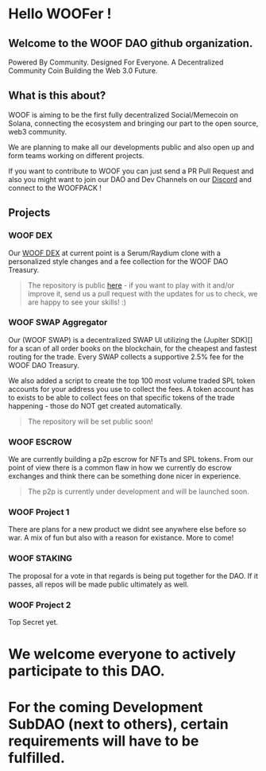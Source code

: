 # Hello WOOFer !

## Welcome to the WOOF DAO github organization. 

Powered By Community. Designed For ‍Everyone.
A Decentralized Community Coin Building the Web 3.0 Future.


## What is this about?

WOOF is aiming to be the first fully decentralized Social/Memecoin on Solana, connecting the ecosystem and bringing our part to the open source, web3 community. 

We are planning to make all our developments public and also open up and form teams working on different projects.

If you want to contribute to WOOF you can just send a PR Pull Request and also you might want to join our DAO and Dev Channels on our [Discord](https://discord.gg/woofsolana) and connect to the WOOFPACK !


## Projects

### WOOF DEX

Our [WOOF DEX](https://dex.woofsolana.io) at current point is a Serum/Raydium clone with a personalized style changes and a fee collection for the WOOF DAO Treasury. 

> The repository is public [here](https://github.com/WoofSolana/woof-dex)  - if you want to play with it and/or improve it, send us a pull request with the updates for us to check, we are happy to see your skills! :)


### WOOF SWAP Aggregator

Our (WOOF SWAP) is a decentralized SWAP UI utilizing the (Jupiter SDK)[] for a scan of all order books on the blockchain, for the cheapest and fastest routing for the trade. 
Every SWAP collects a supportive 2.5% fee for the WOOF DAO Treasury.

We also added a script to create the top 100 most volume traded SPL token accounts for your address you use to collect the fees. 
A token account has to exists to be able to collect fees on that specific tokens of the trade happening - those do NOT get created automatically.

> The repository will be set public soon!

### WOOF ESCROW

We are currently building a p2p escrow for NFTs and SPL tokens. 
From our point of view there is a common flaw in how we currently do escrow exchanges and think there can be something done nicer in experience. 

> The p2p is currently under development and will be launched soon. 


### WOOF Project 1

There are plans for a new product we didnt see anywhere else before so war. A mix of fun but also with a reason for existance. More to come!

### WOOF STAKING

The proposal for a vote in that regards is being put together for the DAO. 
If it passes, all repos will be made public ultimately as well.

### WOOF Project 2

Top Secret yet.





# We welcome everyone to actively participate to this DAO. 
# For the coming Development SubDAO (next to others), certain requirements will have to be fulfilled. 
